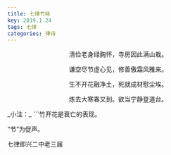```yaml
---
title: 七律竹咏
key: 2019.1.24
tags: 七律
categories: 律诗
---
```


<p align="center">清俭老身绿胸怀，寺房因此满山栽。
</p>
<p align="center">谦空尽节虚心见，修善傲霜风雅来。
</p>
<p align="center">生不开花融净土，死就成材慰尘埃。
</p>
<p align="center">炼去大寒春又到。欲当宁静登道台。
</p>
_小注：_
```竹开花是衰亡的表现。

“节”为促声。

七律即兴二中老三届

```